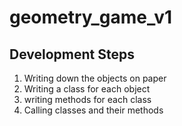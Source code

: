 # geometry_game_v1

## Development Steps

1. Writing down the objects on paper
2. Writing a class for each object
3. writing methods for each class
4. Calling classes and their methods
